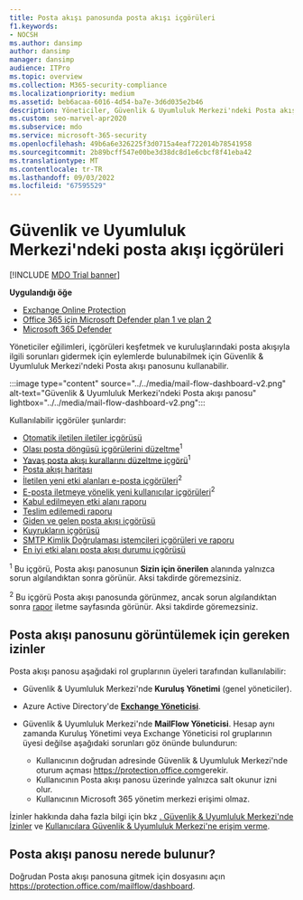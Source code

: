 ```yaml
---
title: Posta akışı panosunda posta akışı içgörüleri
f1.keywords:
- NOCSH
ms.author: dansimp
author: dansimp
manager: dansimp
audience: ITPro
ms.topic: overview
ms.collection: M365-security-compliance
ms.localizationpriority: medium
ms.assetid: beb6acaa-6016-4d54-ba7e-3d6d035e2b46
description: Yöneticiler, Güvenlik & Uyumluluk Merkezi'ndeki Posta akışı panosunda bulunan içgörüler ve raporlar hakkında bilgi edinebilir.
ms.custom: seo-marvel-apr2020
ms.subservice: mdo
ms.service: microsoft-365-security
ms.openlocfilehash: 49b6a6e326225f3d0715a4eaf722014b78541958
ms.sourcegitcommit: 2b89bcff547e00be3d38dc8d1e6cbcf8f41eba42
ms.translationtype: MT
ms.contentlocale: tr-TR
ms.lasthandoff: 09/03/2022
ms.locfileid: "67595529"
---
```

# <a name="mail-flow-insights-in-the-security--compliance-center"></a>Güvenlik ve Uyumluluk Merkezi'ndeki posta akışı içgörüleri

[!INCLUDE [MDO Trial banner](../includes/mdo-trial-banner.md)]

**Uygulandığı öğe**
- [Exchange Online Protection](exchange-online-protection-overview.md)
- [Office 365 için Microsoft Defender plan 1 ve plan 2](defender-for-office-365.md)
- [Microsoft 365 Defender](../defender/microsoft-365-defender.md)

Yöneticiler eğilimleri, içgörüleri keşfetmek ve kuruluşlarındaki posta akışıyla ilgili sorunları gidermek için eylemlerde bulunabilmek için Güvenlik & Uyumluluk Merkezi'ndeki Posta akışı panosunu kullanabilir.

:::image type="content" source="../../media/mail-flow-dashboard-v2.png" alt-text="Güvenlik & Uyumluluk Merkezi'ndeki Posta akışı panosu" lightbox="../../media/mail-flow-dashboard-v2.png":::

Kullanılabilir içgörüler şunlardır:

- [Otomatik iletilen iletiler içgörüsü](mfi-auto-forwarded-messages-report.md)
- [Olası posta döngüsü içgörülerini düzeltme](mfi-mail-loop-insight.md)<sup>1</sup>
- [Yavaş posta akışı kurallarını düzeltme içgörü](mfi-slow-mail-flow-rules-insight.md)<sup>1</sup>
- [Posta akışı haritası](mfi-mail-flow-map-report.md)
- [İletilen yeni etki alanları e-posta içgörüleri](mfi-new-domains-being-forwarded-email.md)<sup>2</sup>
- [E-posta iletmeye yönelik yeni kullanıcılar içgörüleri](mfi-new-users-forwarding-email.md)<sup>2</sup>
- [Kabul edilmeyen etki alanı raporu](mfi-non-accepted-domain-report.md)
- [Teslim edilemedi raporu](mfi-non-delivery-report.md)
- [Giden ve gelen posta akışı içgörüsü](mfi-outbound-and-inbound-mail-flow.md)
- [Kuyrukların içgörüsü](mfi-queue-alerts-and-queues.md)
- [SMTP Kimlik Doğrulaması istemcileri içgörüleri ve raporu](mfi-smtp-auth-clients-report.md)
- [En iyi etki alanı posta akışı durumu içgörüsü](mfi-domain-mail-flow-status-insight.md)

<sup>1</sup> Bu içgörü, Posta akışı panosunun **Sizin için önerilen** alanında yalnızca sorun algılandıktan sonra görünür. Aksi takdirde göremezsiniz.

<sup>2</sup> Bu içgörü Posta akışı panosunda görünmez, ancak sorun algılandıktan sonra [rapor](view-mail-flow-reports.md#forwarding-report) iletme sayfasında görünür. Aksi takdirde göremezsiniz.

## <a name="permissions-required-to-view-the-mail-flow-dashboard"></a>Posta akışı panosunu görüntülemek için gereken izinler

Posta akışı panosu aşağıdaki rol gruplarının üyeleri tarafından kullanılabilir:

- Güvenlik & Uyumluluk Merkezi'nde **Kuruluş Yönetimi** (genel yöneticiler).

- Azure Active Directory'de **[Exchange Yöneticisi](/azure/active-directory/roles/permissions-reference#exchange-administrator)**.

- Güvenlik & Uyumluluk Merkezi'nde **MailFlow Yöneticisi**. Hesap aynı zamanda Kuruluş Yönetimi veya Exchange Yöneticisi rol gruplarının üyesi değilse aşağıdaki sorunları göz önünde bulundurun:
  - Kullanıcının doğrudan adresinde Güvenlik & Uyumluluk Merkezi'nde oturum açması <https://protection.office.com>gerekir.
  - Kullanıcının Posta akışı panosu üzerinde yalnızca salt okunur izni olur.
  - Kullanıcının Microsoft 365 yönetim merkezi erişimi olmaz.

İzinler hakkında daha fazla bilgi için bkz [. Güvenlik & Uyumluluk Merkezi'nde İzinler](permissions-in-the-security-and-compliance-center.md) ve [Kullanıcılara Güvenlik & Uyumluluk Merkezi'ne erişim verme](grant-access-to-the-security-and-compliance-center.md).

## <a name="where-to-find-the-mail-flow-dashboard"></a>Posta akışı panosu nerede bulunur?

Doğrudan Posta akışı panosuna gitmek için dosyasını açın <https://protection.office.com/mailflow/dashboard>.
